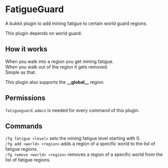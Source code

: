 # FatigueGuard
A bukkit plugin to add mining fatigue to certain world guard regions.

This plugin depends on world guard.

## How it works
When you walk into a region you get mining fatigue.  
When you walk out of the region it gets removed.  
Simple as that.

This plugin also supports the **\_\_global\_\_** region.

## Permissions
`fatigueguard.admin` is needed for every command of this plugin.

## Commands
`/fg fatigue <level>` sets the mining fatigue level starting with 0.  
`/fg add <world> <region>` adds a region of a specific world to the list of fatigue regions.  
`/fg remove <world> <region>` removes a region of a specific world from the list of fatigue regions.
